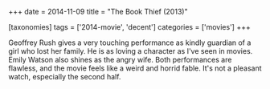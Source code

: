 +++
date = 2014-11-09
title = "The Book Thief (2013)"

[taxonomies]
tags = ['2014-movie', 'decent']
categories = ['movies']
+++

Geoffrey Rush gives a very touching performance as kindly guardian of a
girl who lost her family. He is as loving a character as I\'ve seen in
movies. Emily Watson also shines as the angry wife. Both performances
are flawless, and the movie feels like a weird and horrid fable. It\'s
not a pleasant watch, especially the second half.
